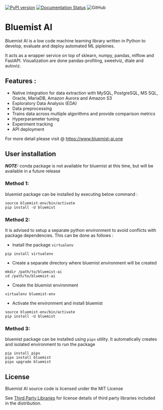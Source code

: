 [![PyPI version](https://badge.fury.io/py/bluemist.svg)](https://badge.fury.io/py/bluemist)
[![Documentation Status](https://readthedocs.org/projects/bluemist-ai/badge/?version=latest)](https://bluemist-ai.readthedocs.io/en/latest/?badge=latest)
![GitHub](https://img.shields.io/github/license/shashanka89/bluemist-ai)

# Bluemist AI

Bluemist AI is a low code machine learning library written in Python to develop, evaluate and deploy automated ML
pipleines. 

It acts as a wrapper service on top of sklearn, numpy, pandas, mlflow and FastAPI. Visualization are done
pandas-profiling, sweetviz, dtale and autoviz. 

## Features :
- Native integration for data extraction with MySQL, PostgreSQL, MS SQL, Oracle, MariaDB, Amazon Aurora and Amazon S3
- Exploratory Data Analysis (EDA)
- Data preprocessing
- Trains data across multiple algorithms and provide comparison metrics
- Hyperparameter tuning
- Experiment tracking
- API deployment

For more detail please visit @ https://www.bluemist-ai.one

## User installation

**_NOTE:_**  conda package is not available for bluemist at this time, but will be available in a future release

### Method 1:
bluemist package can be installed by executing below command :
```{python}
source bluemist-env/bin/activate
pip install -U bluemist
```

### Method 2:
It is advised to setup a separate python environment to avoid conflicts with package dependencies. 
This can be done as follows :

- Inatall the package ``virtualenv``

```{python}
pip install virtualenv
```

- Create a separate directory where bluemist environment will be created
```{python}
mkdir /path/to/bluemist-ai
cd /path/to/bluemist-ai
```

- Create the bluemist environment
```{python}
virtualenv bluemist-env
```

- Activate the environment and install bluemist
```{python}
source bluemist-env/bin/activate
pip install -U bluemist
```

### Method 3:

bluemist package can be installed using ``pipx`` utility. It automatically creates and isolated environment to run the
package
```{python}
pip install pipx
pipx install bluemist
pipx upgrade bluemist
```


## License

Bluemist AI source code is licensed under the MIT License

See [Third Party Libraries](https://github.com/mist-projects/bluemist-ai/wiki/Third-Part-Libraries) for license details of third party libraries included in the distribution.
